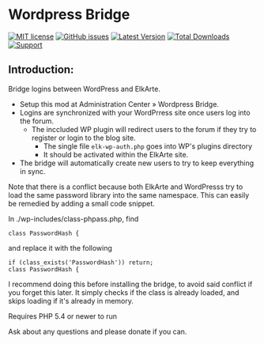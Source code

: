 # Wordpress Bridge
[![MIT license](http://img.shields.io/badge/license-MIT-009999.svg)](http://opensource.org/licenses/MIT)
[![GitHub issues](https://img.shields.io/github/issues/live627/Wordpress-Elk.svg)](https://github.com/live627/Wordpress-Elk/issues)
[![Latest Version](https://img.shields.io/github/release/live627/Wordpress-Elk.svg)](https://github.com/live627/Wordpress-Elk/releases)
[![Total Downloads](https://img.shields.io/github/downloads/live627/Wordpress-Elk/total.svg)](https://github.com/live627/Wordpress-Elk/releases)
[![Support](https://supporter.60devs.com/api/b/axlsj1o8o0amepfrr5eqlcjza)](https://supporter.60devs.com/give/axlsj1o8o0amepfrr5eqlcjza)

## Introduction:
Bridge logins between WordPress and ElkArte.

- Setup this mod at Administration Center » Wordpress Bridge.
- Logins are synchronized with your WordPrress site once users log into the forum.
  - The inccluded WP plugin will redirect users to the forum if they try to register or login to the blog site.
    - The single file `elk-wp-auth.php` goes into WP's plugins directory
    - It should be activated within the ElkArte site.
 - The bridge will automatically create new users to try to keep everything in sync.

Note that there is a conflict because both ElkArte and WordPresss try to load the same password library into the same namespace. This can easily be remedied by adding a small code snippet.

In ./wp-includes/class-phpass.php, find

```
class PasswordHash {
```

and replace it with the following


```
if (class_exists('PasswordHash')) return;
class PasswordHash {
```

I recommend doing this before installing the bridge, to avoid said conflict if you forget this later. It simply checks if the class is already loaded, and skips loading if it's already in memory.

Requires PHP 5.4 or newer to run

Ask about any questions and please donate if you can.
